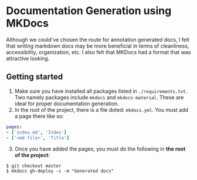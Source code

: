 # Documentation Generation using MKDocs
Although we could've chosen the route for annotation generated docs, I felt that writing markdown docs may be more beneficial in terms of cleanliness, accessibility, organization, etc. I also felt that MKDocs had a format that was attractive looking. 

## Getting started
1. Make sure you have installed all packages listed in `./requirements.txt`. Two namely packages include `mkdocs` and `mkdocs-material`. These are ideal for proper documentation generation.
2. In the root of the project, there is a file doted: `mkdocs.yml`. You must add a page there like so:
```yaml
pages:
- ['index.md', 'Index']
- ['<md file>', 'Title']
```
3. Once you have added the pages, you must do the following in **the root of the project**:
```shell
$ git checkout master
$ mkdocs gh-deploy -c -m "Generated docs"
```